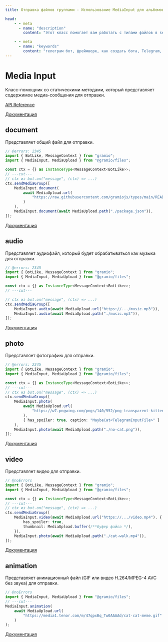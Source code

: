 ```yaml
---
title: Отправка файлов группами - Использование MediaInput для альбомов

head:
    - - meta
      - name: "description"
        content: "Этот класс помогает вам работать с типами файлов в sendMediaGroup и других методах"

    - - meta
      - name: "keywords"
        content: "телеграм бот, фреймворк, как создать бота, Telegram, Telegram Bot API, GramIO, TypeScript, JavaScript, Node.JS, Nodejs, Deno, Bun, MediaInput, sendMediaGroup, отправка альбомов, группы медиа, InputMediaPhoto, InputMediaVideo, InputMediaAudio, InputMediaDocument, InputMediaAnimation, отправка нескольких файлов, медиа-группы, медиа-сообщения, альбомы в Telegram, mediaGroup, способы отправки медиа"
---
```


# Media Input

Класс-помощник со статическими методами, который представляет содержимое медиа-сообщения для отправки.

[API Reference](https://jsr.io/@gramio/files/doc)

[Документация](https://core.telegram.org/bots/api/#inputmedia)

## document

Представляет общий файл для отправки.

```ts twoslash
// @errors: 2345
import { BotLike, MessageContext } from "gramio";
import { MediaInput, MediaUpload } from "@gramio/files";

const ctx = {} as InstanceType<MessageContext<BotLike>>;
// ---cut---
// ctx из bot.on("message", (ctx) => ...)
ctx.sendMediaGroup([
    MediaInput.document(
        await MediaUpload.url(
            "https://raw.githubusercontent.com/gramiojs/types/main/README.md"
        )
    ),
    MediaInput.document(await MediaUpload.path("./package.json")),
]);
```

[Документация](https://core.telegram.org/bots/api/#inputmediadocument)

## audio

Представляет аудиофайл, который будет обрабатываться как музыка для отправки.

```ts twoslash
// @errors: 2345
import { BotLike, MessageContext } from "gramio";
import { MediaInput, MediaUpload } from "@gramio/files";

const ctx = {} as InstanceType<MessageContext<BotLike>>;
// ---cut---

// ctx из bot.on("message", (ctx) => ...)
ctx.sendMediaGroup([
    MediaInput.audio(await MediaUpload.url("https://.../music.mp3")),
    MediaInput.audio(await MediaUpload.path("./music.mp3")),
]);
```

[Документация](https://core.telegram.org/bots/api/#inputmediaaudio)

## photo

Представляет фотографию для отправки.

```ts twoslash
// @errors: 2345
import { BotLike, MessageContext } from "gramio";
import { MediaInput, MediaUpload } from "@gramio/files";

const ctx = {} as InstanceType<MessageContext<BotLike>>;
// ---cut---
// ctx из bot.on("message", (ctx) => ...)
ctx.sendMediaGroup([
    MediaInput.photo(
        await MediaUpload.url(
            "https://w7.pngwing.com/pngs/140/552/png-transparent-kitten-if-cats-could-talk-the-meaning-of-meow-pet-sitting-dog-pet-dog-mammal-animals-cat-like-mammal.png"
        ),
        { has_spoiler: true, caption: "MaybeCat<TelegramInputFile>" }
    ),
    MediaInput.photo(await MediaUpload.path("./no-cat.png")),
]);
```

[Документация](https://core.telegram.org/bots/api/#inputmediaphoto)

## video

Представляет видео для отправки.

```ts twoslash
// @noErrors
import { BotLike, MessageContext } from "gramio";
import { MediaInput, MediaUpload } from "@gramio/files";

const ctx = {} as InstanceType<MessageContext<BotLike>>;
// ---cut---
// ctx из bot.on("message", (ctx) => ...)
ctx.sendMediaGroup([
    MediaInput.video(await MediaUpload.url("https://.../video.mp4"), {
        has_spoiler: true,
        thumbnail: MediaUpload.buffer(/**буфер файла */),
    }),
    MediaInput.photo(await MediaUpload.path("./cat-walk.mp4")),
]);
```

[Документация](https://core.telegram.org/bots/api/#inputmediavideo)

## animation

Представляет анимационный файл (GIF или видео H.264/MPEG-4 AVC без звука) для отправки.

```ts twoslash
// @noErrors
import { MediaInput, MediaUpload } from "@gramio/files";
// ---cut---
MediaInput.animation(
    await MediaUpload.url(
        "https://media1.tenor.com/m/47qpxBq_Tw0AAAAd/cat-cat-meme.gif"
    )
);
```

[Документация](https://core.telegram.org/bots/api/#inputmediaanimation) 